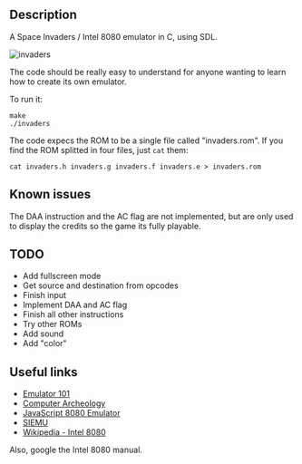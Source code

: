 ## Description

A Space Invaders / Intel 8080 emulator in C, using SDL.

![invaders](http://i.imgur.com/q4Y5Vae.gif)

The code should be really easy to understand for anyone wanting to learn how to
create its own emulator.

To run it:

    make
    ./invaders

The code expecs the ROM to be a single file called "invaders.rom". If you find
the ROM splitted in four files, just `cat` them:

    cat invaders.h invaders.g invaders.f invaders.e > invaders.rom

## Known issues

The DAA instruction and the AC flag are not implemented, but are only used to
display the credits so the game its fully playable.

## TODO

* Add fullscreen mode
* Get source and destination from opcodes
* Finish input
* Implement DAA and AC flag
* Finish all other instructions
* Try other ROMs
* Add sound
* Add "color"

## Useful links

* [Emulator 101](http://emulator101.com/)
* [Computer Archeology](http://computerarcheology.com/Arcade/SpaceInvaders)
* [JavaScript 8080 Emulator](http://bluishcoder.co.nz/js8080/)
* [SIEMU](http://www.darkpact.com/proj/siemu/)
* [Wikipedia - Intel 8080](http://en.wikipedia.org/wiki/Intel_8080)

Also, google the Intel 8080 manual.
